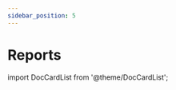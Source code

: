 ```yaml
---
sidebar_position: 5
---
```


# Reports

import DocCardList from '@theme/DocCardList';

<DocCardList />

